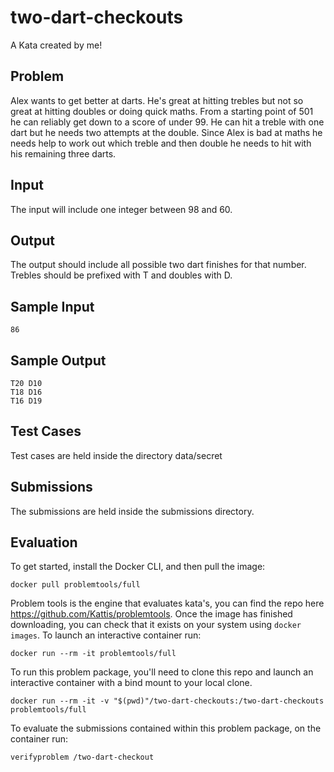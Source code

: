 # two-dart-checkouts
A Kata created by me!

## Problem
Alex wants to get better at darts. He's great at hitting trebles but not so great at hitting doubles or doing quick maths. From a starting point of 501 he can reliably get down to a score of under 99. He can hit a treble with one dart but he needs two attempts at the double. Since Alex is bad at maths he needs help to work out which treble and then double he needs to hit with his remaining three darts.

## Input
The input will include one integer between 98 and 60.

## Output
The output should include all possible two dart finishes for that number. Trebles should be prefixed with T and doubles with D.

## Sample Input
``` shell
86
```

## Sample Output
``` shell
T20 D10
T18 D16
T16 D19
```

## Test Cases
Test cases are held inside the directory data/secret

## Submissions
The submissions are held inside the submissions directory.

## Evaluation
To get started, install the Docker CLI, and then pull the image:

``` shell
docker pull problemtools/full
```
Problem tools is the engine that evaluates kata's, you can find the repo here https://github.com/Kattis/problemtools. Once the image has finished downloading, you can check that it exists on your system using `docker images`. To launch an interactive container run:
``` shell
docker run --rm -it problemtools/full
```
To run this problem package, you'll need to clone this repo and launch an interactive container with a bind mount to your local clone.
``` shell
docker run --rm -it -v "$(pwd)"/two-dart-checkouts:/two-dart-checkouts problemtools/full
```
To evaluate the submissions contained within this problem package, on the container run: 
``` shell
verifyproblem /two-dart-checkout
```
